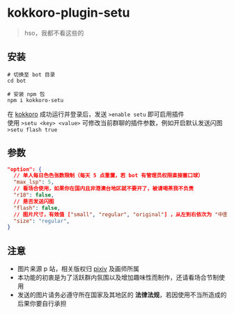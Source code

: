 # kokkoro-plugin-setu

> hso，我都不看这些的

## 安装

``` shell
# 切换至 bot 目录
cd bot

# 安装 npm 包
npm i kokkoro-setu
```

在 [kokkoro](https://github.com/kokkorojs/kokkoro) 成功运行并登录后，发送 `>enable setu` 即可启用插件  
使用 `>setu <key> <value>` 可修改当前群聊的插件参数，例如开启默认发送闪图 `>setu flash true`

## 参数

``` json
"option": {
  // 单人每日色色张数限制（每天 5 点重置，若 bot 有管理员权限直接塞口球）
  "max_lsp": 5,
  // 看场合使用，如果你在国内且非港澳台地区就不要开了，被请喝茶我不负责
  "r18": false,
  // 是否发送闪图
  "flash": false,
  // 图片尺寸，有效值 ["small", "regular", "original"] ，从左到右依次为 "中图"、"大图"、"超大图"
  "size": "regular",
}
```

## 注意

- 图片来源 p 站，相关版权归 [pixiv](https://www.pixiv.net/) 及画师所属
- 本功能的初衷是为了活跃群内氛围以及增加趣味性而制作，还请看场合节制使用
- 发送的图片请务必遵守所在国家及其地区的 **法律法规**，若因使用不当所造成的后果你要自行承担